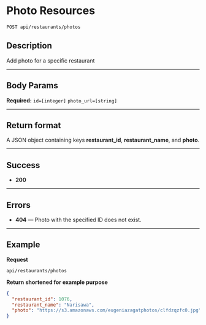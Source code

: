 # Photo Resources

    POST api/restaurants/photos

## Description
Add photo for a specific restaurant

***

## Body Params
**Required:**
    `id=[integer]`
    `photo_url=[string]`

***

## Return format
A JSON object containing keys **restaurant_id**, **restaurant_name**, and **photo**.

***

## Success

- **200** 

***

## Errors

- **404** — Photo with the specified ID does not exist.


***

## Example
**Request**

    api/restaurants/photos

**Return** __shortened for example purpose__
``` json
{
  "restaurant_id": 1076,
  "restaurant_name": "Narisawa",
  "photo": "https://s3.amazonaws.com/eugeniazagatphotos/clfdzqzfc0.jpg"
}
```
